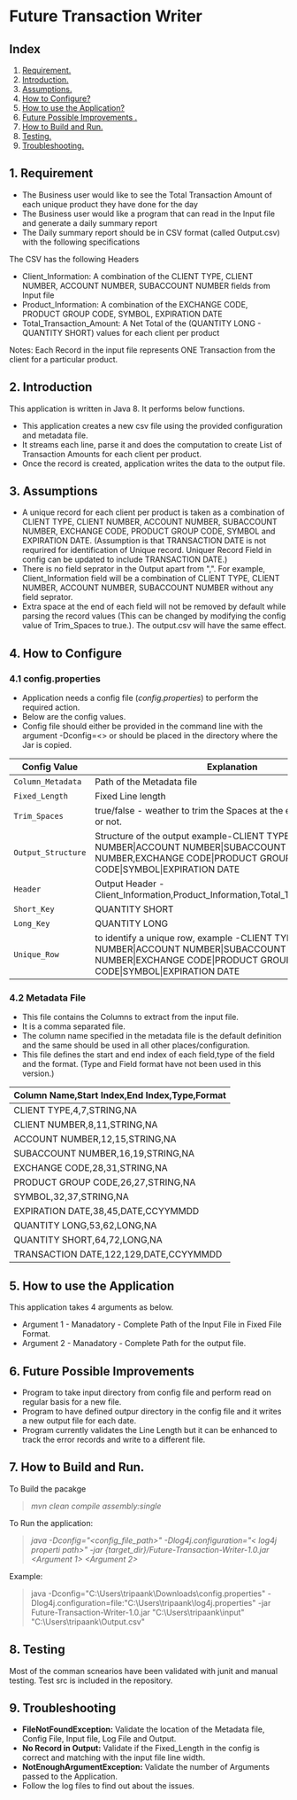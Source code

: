 # Future Transaction Writer

## Index







1. [ Requirement. ](#req)
2. [ Introduction. ](#intro)
3. [ Assumptions. ](#Assumptions)
4. [ How to Configure? ](#How)
5. [ How to use the Application? ](#HowApp)
6. [ Future Possible Improvements . ](#possible)
7. [ How to Build and Run. ](#HowBuild)
8. [ Testing. ](#test)
8. [ Troubleshooting. ](#troubleshooting)






<div style="page-break-after: always;"></div>









<a name="req"></a>
## 1. Requirement

* The Business user would like to see the Total Transaction Amount of each unique product they have done for the day
* The Business user would like a program that can read in the Input file and generate a daily summary report
* The Daily summary report should be in CSV format (called Output.csv) with the following specifications

The CSV has the following Headers

* Client_Information: A combination of the CLIENT TYPE, CLIENT NUMBER, ACCOUNT NUMBER, SUBACCOUNT NUMBER fields from Input file
* Product_Information: A combination of the EXCHANGE CODE, PRODUCT GROUP CODE, SYMBOL, EXPIRATION DATE
* Total_Transaction_Amount: A Net Total of the (QUANTITY LONG - QUANTITY SHORT) values for each client per product

Notes: Each Record in the input file represents ONE Transaction from the client for a particular product. 

<a name="intro"></a>
## 2. Introduction

This application is written in Java 8. It performs below functions.

* This application creates a new csv file using the provided configuration and metadata file.
* It streams each line, parse it and does the computation to create List of Transaction Amounts for each client per product.
* Once the record is created, application writes the data to the output file.
  
<a name="Assumptions"></a>
## 3. Assumptions

* A unique record for each client per product is taken as a combination of CLIENT TYPE, CLIENT NUMBER, ACCOUNT NUMBER, SUBACCOUNT NUMBER, EXCHANGE CODE, PRODUCT GROUP CODE, SYMBOL and EXPIRATION DATE. (Assumption is that TRANSACTION DATE is not requrired for identification of Unique record. Uniquer Record Field in config can be updated to include TRANSACTION DATE.)
* There is no field seprator in the Output apart from ",". For example, Client_Information field will be a combination of CLIENT TYPE, CLIENT NUMBER, ACCOUNT NUMBER, SUBACCOUNT NUMBER without any field seprator.
* Extra space at the end of each field will not be removed by default while parsing the record values (This can be changed by modifying the config value of Trim_Spaces to true.). The output.csv will have the same effect. 






<div style="page-break-after: always;"></div>





<a name="How"></a>
## 4. How to Configure

### 4.1 config.properties

- Application needs a config file (*config.properties*) to perform the required action. 
- Below are the config values.
- Config file should either be provided in the command line with the argument -Dconfig=<> or should be placed in the directory where the Jar is copied.

| Config Value      | Explanation |
| ----------------- | ------------- |
| `Column_Metadata`   | Path of the Metadata file |
| `Fixed_Length`      | Fixed Line length |
| `Trim_Spaces`       | true/false - weather to trim the Spaces at the end of each record or not. |
| `Output_Structure`  | Structure of the output example-CLIENT TYPE\|CLIENT NUMBER\|ACCOUNT NUMBER\|SUBACCOUNT NUMBER,EXCHANGE CODE\|PRODUCT GROUP CODE\|SYMBOL\|EXPIRATION DATE |
| `Header`            | Output Header - Client_Information,Product_Information,Total_Transaction_Amount |
| `Short_Key`         | QUANTITY SHORT |
| `Long_Key`          | QUANTITY LONG |
| `Unique_Row`        | to identify a unique row, example -CLIENT TYPE\|CLIENT NUMBER\|ACCOUNT NUMBER\|SUBACCOUNT NUMBER\|EXCHANGE CODE\|PRODUCT GROUP CODE\|SYMBOL\|EXPIRATION DATE |


### 4.2 Metadata File

* This file contains the Columns to extract from the input file.
* It is a comma separated file.
* The column name specified in the metadata file is the default definition and the same should be used in all other places/configuration.
* This file defines the start and end index of each field,type of the field and the format. (Type and Field format have not been used in this version.)

| Column Name,Start Index,End Index,Type,Format      |
| ----------------- |
| CLIENT TYPE,4,7,STRING,NA |
| CLIENT NUMBER,8,11,STRING,NA |
| ACCOUNT NUMBER,12,15,STRING,NA |
| SUBACCOUNT NUMBER,16,19,STRING,NA |
| EXCHANGE CODE,28,31,STRING,NA |
| PRODUCT GROUP CODE,26,27,STRING,NA |
| SYMBOL,32,37,STRING,NA |
| EXPIRATION DATE,38,45,DATE,CCYYMMDD |
| QUANTITY LONG,53,62,LONG,NA |
| QUANTITY SHORT,64,72,LONG,NA |
| TRANSACTION DATE,122,129,DATE,CCYYMMDD |





<div style="page-break-after: always;"></div>






<a name="HowApp"></a>
## 5. How to use the Application

This application takes 4 arguments as below.
>
* Argument 1 - Manadatory - Complete Path of the Input File in Fixed File Format.
* Argument 2 - Manadatory - Complete Path for the output file.
>

<a name="possible"></a>
## 6. Future Possible Improvements 

* Program to take input directory from config file and perform read on regular basis for a new file.
* Program to have defined outpur directory in the config file and it writes a new output file for each date.
* Program currently validates the Line Length but it can be enhanced to track the error records and write to a different file.

<a name="HowBuild"></a>
## 7. How to Build and Run.

To Build the pacakge 

> *mvn clean compile assembly:single*

To Run the application:

> *java -Dconfig="<config_file_path>" -Dlog4j.configuration="< log4j properti path>" -jar {target_dir}/Future-Transaction-Writer-1.0.jar <Argument 1> <Argument 2>*

Example: 

> java -Dconfig="C:\Users\tripaank\Downloads\config.properties"  -Dlog4j.configuration=file:"C:\Users\tripaank\log4j.properties" -jar Future-Transaction-Writer-1.0.jar "C:\Users\tripaank\input" "C:\Users\tripaank\Output.csv"

<a name="test"></a>
## 8. Testing 

Most of the comman scnearios have been validated with junit and manual testing. Test src is included in the repository.

<a name="troubleshooting"></a>
## 9. Troubleshooting

* **FileNotFoundException:** Validate the location of the Metadata file, Config File, Input file, Log File and Output.
* **No Record in Output:** Validate if the Fixed_Length in the config is correct and matching with the input file line width.
* **NotEnoughArgumentException:** Validate the number of Arguments passed to the Application.
* Follow the log files to find out about the issues.





